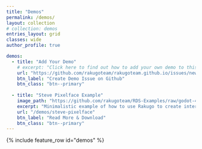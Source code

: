 ```yaml
---
title: "Demos"
permalink: /demos/
layout: collection
# collection: demos
entries_layout: grid
classes: wide
author_profile: true

demos:
  - title: "Add Your Demo"
    # excerpt: "Click here to find out how to add your own demo to this page."
    url: "https://github.com/rakugoteam/rakugoteam.github.io/issues/new/choose"
    btn_label: "Create Demo Issue on Github"
    btn_class: "btn--primary"
  
  - title: "Steve Pixelface Example"
    image_path: "https://github.com/rakugoteam/RDS-Examples/raw/godot-4/stevepixelface_dialog_system/stevepixelface_dialog_system.png"
    excerpt: "Minimalistic example of how to use Rakugo to create interactions with items."
    url: "/demos/steve-pixelface"
    btn_label: "Read More & Download"
    btn_class: "btn--primary"
---
```


{% include feature_row id="demos" %}